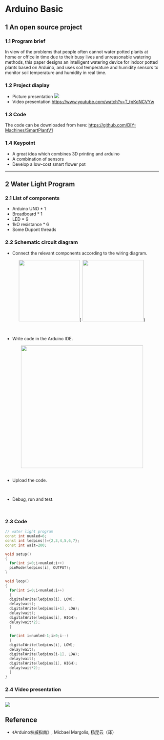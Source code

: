 # Arduino Basic

## 1 An open source project

### 1.1 Program brief
In view of the problems that people often cannot water potted plants at home or office in time due to their busy lives and unreasonable watering methods, this paper designs an intelligent watering device for indoor potted plants based on Arduino, and uses soil temperature and humidity sensors to monitor soil temperature and humidity in real time.

### 1.2 Project diaplay
- Picture presentation
![](https://cdn.jsdelivr.net/gh/erkoww/YSD_img/img/%E5%B1%8F%E5%B9%95%E6%88%AA%E5%9B%BE%202023-10-20%20171955.png)
- Video presentation
https://www.youtube.com/watch?v=T_tpKoNCVYw

### 1.3 Code
The code can be downloaded from here: https://github.com/DIY-Machines/SmartPlantV1

### 1.4 Keypoint
- A great idea which combines 3D printing and arduino
- A combination of sensors
- Develop a low-cost smart flower pot

***

## 2 Water Light Program

### 2.1 List of components
- Arduino UNO * 1
- Breadboard * 1
- LED * 6
- 1kΩ resistance * 6
- Some Dupont threads 

### 2.2 Schematic circuit diagram
- Connect the relevant components according to the wiring diagram.
<div align="center">
 
 <img src="https://cdn.jsdelivr.net/gh/erkoww/YSD_img/img/%E6%B5%81%E6%B0%B4%E7%81%AF.png" width=200/>)
 <img src="https://cdn.jsdelivr.net/gh/erkoww/YSD_img/img/%E5%B1%8F%E5%B9%95%E6%88%AA%E5%9B%BE%202023-10-25%20190600.pn" width=200/>)
 
</div>
<br>

- Write code in the Arduino IDE.
<div align="center">
  <img src="https://cdn.jsdelivr.net/gh/erkoww/YSD_img/img/arduino%E6%88%AA%E5%9B%BE.png" width=400/>
</div>
<br>

- Upload the code.
<br>

- Debug, run and test.
<br>

### 2.3 Code
```C++
// water light program
const int numled=6;
const int ledpins[]={2,3,4,5,6,7};
const int wait=200;

void setup()
{ 
  for(int i=0;i<numled;i++)
  pinMode(ledpins[i], OUTPUT);
}

void loop()
{
  for(int i=0;i<numled;i++)
  {
  digitalWrite(ledpins[i], LOW);
  delay(wait); 
  digitalWrite(ledpins[i+1], LOW);
  delay(wait); 
  digitalWrite(ledpins[i], HIGH); 
  delay(wait*2);
  }
  
  for(int i=numled-1;i>0;i--)
  {
  digitalWrite(ledpins[i], LOW);
  delay(wait); 
  digitalWrite(ledpins[i-1], LOW);
  delay(wait); 
  digitalWrite(ledpins[i], HIGH); 
  delay(wait*2);
  }
}
```
### 2.4 Video presentation
***
![](https://cdn.jsdelivr.net/gh/erkoww/YSD_img/img/YSD%20-small-original.gif)
## Reference
- 《Arduino权威指南》, Micbael Margolis, 杨昆云（译）
